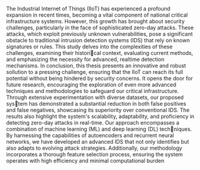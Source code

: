 The Industrial Internet of Things (IIoT) has experienced a profound expansion in recent 
times, becoming a vital component of national critical infrastructure systems. However, this 
growth has brought about security challenges, particularly in the face of sophisticated zero-day attacks. These attacks, which exploit previously unknown vulnerabilities, pose a significant obstacle to traditional intrusion detection systems (IDS) that rely on known signatures 
or rules. This study delves into the complexities of these challenges, examining their historical context, evaluating current methods, and emphasizing the necessity for advanced, realtime detection mechanisms. In conclusion, this thesis presents an innovative and robust sollution to a pressing challenge, ensuring that the IIoT can reach its full potential without being hindered by security concerns. It opens the door for future research, encouraging the 
exploration of even more advanced techniques and methodologies to safeguard our critical 
infrastructure. Through extensive experimentation with diverse datasets, our proposed system has demonstrated a substantial reduction in both false positives and false negatives, 
showcasing its superiority over conventional IDS. The results also highlight the system's 
scalability, adaptability, and proficiency in detecting zero-day attacks in real-time. Our approach encompasses a combination of machine learning (ML) and deep learning (DL) techniques. By harnessing the capabilities of autoencoders and recurrent neural networks, we 
have developed an advanced IDS that not only identifies but also adapts to evolving attack 
strategies. Additionally, our methodology incorporates a thorough feature selection process, 
ensuring the system operates with high efficiency and minimal computational burden

